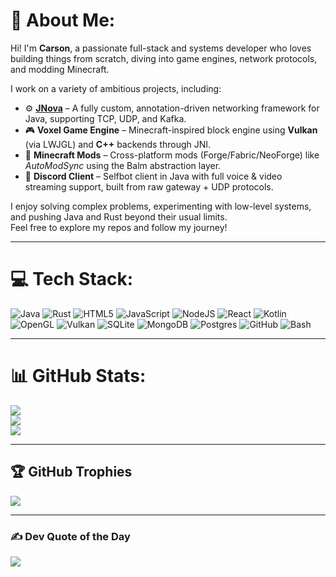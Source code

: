 # 💫 About Me:
Hi! I'm **Carson**, a passionate full-stack and systems developer who loves building things from scratch, diving into game engines, network protocols, and modding Minecraft.

I work on a variety of ambitious projects, including:

- ⚙️ **[JNova](https://github.com/ImagineForgee/JNova)** – A fully custom, annotation-driven networking framework for Java, supporting TCP, UDP, and Kafka.
- 🎮 **Voxel Game Engine** – Minecraft-inspired block engine using **Vulkan** (via LWJGL) and **C++** backends through JNI.
- 🧱 **Minecraft Mods** – Cross-platform mods (Forge/Fabric/NeoForge) like *AutoModSync* using the Balm abstraction layer.
- 📡 **Discord Client** – Selfbot client in Java with full voice & video streaming support, built from raw gateway + UDP protocols.

I enjoy solving complex problems, experimenting with low-level systems, and pushing Java and Rust beyond their usual limits.  
Feel free to explore my repos and follow my journey!

---

# 💻 Tech Stack:
![Java](https://img.shields.io/badge/java-%23ED8B00.svg?style=flat&logo=openjdk&logoColor=white) ![Rust](https://img.shields.io/badge/rust-%23000000.svg?style=flat&logo=rust&logoColor=white) ![HTML5](https://img.shields.io/badge/html5-%23E34F26.svg?style=flat&logo=html5&logoColor=white) ![JavaScript](https://img.shields.io/badge/javascript-%23323330.svg?style=flat&logo=javascript&logoColor=%23F7DF1E) ![NodeJS](https://img.shields.io/badge/node.js-6DA55F?style=flat&logo=node.js&logoColor=white) ![React](https://img.shields.io/badge/react-%2320232a.svg?style=flat&logo=react&logoColor=%2361DAFB) ![Kotlin](https://img.shields.io/badge/kotlin-%237F52FF.svg?style=flat&logo=kotlin&logoColor=white) ![OpenGL](https://img.shields.io/badge/OpenGL-%23FFFFFF.svg?style=flat&logo=opengl) ![Vulkan](https://img.shields.io/badge/Vulkan-AC162C?style=flat&logo=vulkan&logoColor=white) ![SQLite](https://img.shields.io/badge/sqlite-%2307405e.svg?style=flat&logo=sqlite&logoColor=white) ![MongoDB](https://img.shields.io/badge/MongoDB-%234ea94b.svg?style=flat&logo=mongodb&logoColor=white) ![Postgres](https://img.shields.io/badge/postgres-%23316192.svg?style=flat&logo=postgresql&logoColor=white) ![GitHub](https://img.shields.io/badge/github-%23121011.svg?style=flat&logo=github&logoColor=white) ![Bash](https://img.shields.io/badge/bash-%23121011.svg?style=flat&logo=gnu-bash&logoColor=white)

---

# 📊 GitHub Stats:
![](https://github-readme-stats.vercel.app/api?username=ImagineForgee&theme=dark&hide_border=true&include_all_commits=true&count_private=true)<br/>
![](https://nirzak-streak-stats.vercel.app/?user=ImagineForgee&theme=dark&hide_border=true)<br/>
![](https://github-readme-stats.vercel.app/api/top-langs/?username=ImagineForgee&theme=dark&hide_border=true&layout=compact)

---

## 🏆 GitHub Trophies
![](https://github-profile-trophy.vercel.app/?username=ImagineForgee&theme=transparent&no-frame=true&no-bg=false&margin-w=4)

---

### ✍️ Dev Quote of the Day
![](https://quotes-github-readme.vercel.app/api?type=horizontal&theme=radical)
